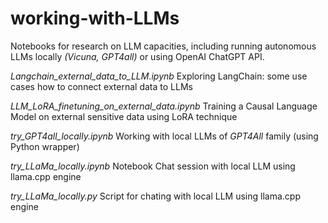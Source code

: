 # working-with-LLMs

Notebooks for research on LLM capacities, including running autonomous LLMs locally *(Vicuna, GPT4all)* or using OpenAI ChatGPT API.

*Langchain_external_data_to_LLM.ipynb*      Exploring LangChain: some use cases how to connect external data to LLMs

*LLM_LoRA_finetuning_on_external_data.ipynb*        Training a Causal Language Model on external sensitive data using LoRA technique

*try_GPT4all_locally.ipynb*             Working with local LLMs of *GPT4All* family (using Python wrapper)  

*try_LLaMa_locally.ipynb*           Notebook Chat session with local LLM using llama.cpp engine

*try_LLaMa_locally.py*       Script for chating with local LLM using llama.cpp engine
